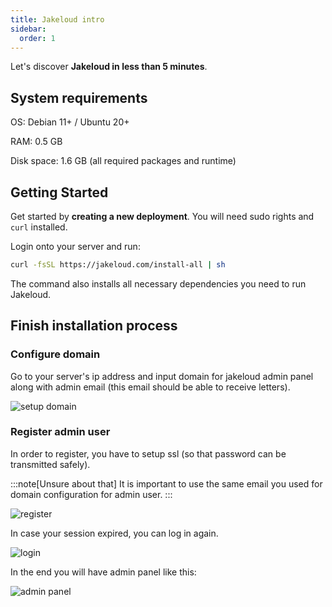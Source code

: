 ```yaml
---
title: Jakeloud intro
sidebar:
  order: 1
---
```


Let's discover **Jakeloud in less than 5 minutes**.

## System requirements

OS: Debian 11+ / Ubuntu 20+

RAM: 0.5 GB

Disk space: 1.6 GB
(all required packages and runtime)


## Getting Started

Get started by **creating a new deployment**. You will need sudo rights and `curl` installed.

Login onto your server and run:

```bash
curl -fsSL https://jakeloud.com/install-all | sh
```

The command also installs all necessary dependencies you need to run Jakeloud.

## Finish installation process

### Configure domain

Go to your server's ip address and input domain for jakeloud admin panel along with admin email (this email should be able to receive letters).

![setup domain](@/assets/jakeloud-domain.png)

### Register admin user

In order to register, you have to setup ssl (so that password can be transmitted safely).

:::note[Unsure about that]
It is important to use the same email you used for domain configuration for admin user.
:::

![register](@/assets/register.png)

In case your session expired, you can log in again.

![login](@/assets/login.png)

In the end you will have admin panel like this:

![admin panel](@/assets/empty-jakeloud.png)

